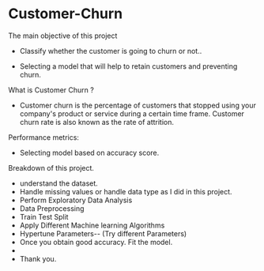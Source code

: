 # Customer-Churn
The main objective of this project 

-  Classify whether the customer is going to churn or not..

- Selecting a model that will help to retain customers and preventing churn.


What is Customer Churn ?

  -  Customer churn is the percentage of customers that stopped using your company's product or service during a certain time frame. Customer churn rate is also known as the rate of  attrition.


Performance metrics: 
   
 -  Selecting model based on accuracy score.

Breakdown of this project.
-  understand the dataset.
-  Handle missing values or handle data type as I did in this project.
-  Perform Exploratory Data Analysis
-  Data Preprocessing
-  Train Test Split
-  Apply Different Machine learning Algorithms
-  Hypertune Parameters-- (Try different Parameters)
-  Once you obtain good accuracy. Fit the model.
-  
-  Thank you.

